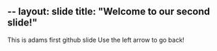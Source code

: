 --
layout: slide
title: "Welcome to our second slide!"
---
This is adams first github slide 
Use the left arrow to go back!

